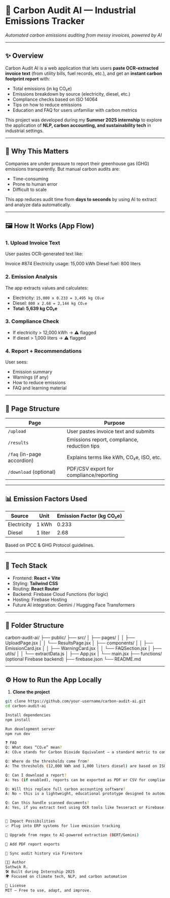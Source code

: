 
# 🌿 Carbon Audit AI — Industrial Emissions Tracker
_Automated carbon emissions auditing from messy invoices, powered by AI_

---

## ✨ Overview

Carbon Audit AI is a web application that lets users **paste OCR-extracted invoice text** (from utility bills, fuel records, etc.), and get an **instant carbon footprint report** with:
- Total emissions (in kg CO₂e)
- Emissions breakdown by source (electricity, diesel, etc.)
- Compliance checks based on ISO 14064
- Tips on how to reduce emissions
- Education and FAQ for users unfamiliar with carbon metrics

This project was developed during my **Summer 2025 internship** to explore the application of **NLP, carbon accounting, and sustainability tech** in industrial settings.

---

## 🧠 Why This Matters

Companies are under pressure to report their greenhouse gas (GHG) emissions transparently. But manual carbon audits are:
- Time-consuming
- Prone to human error
- Difficult to scale

This app reduces audit time from **days to seconds** by using AI to extract and analyze data automatically.

---

## 🖼️ How It Works (App Flow)

### 1. Upload Invoice Text  
User pastes OCR-generated text like:

Invoice #874
Electricity usage: 15,000 kWh
Diesel fuel: 800 liters


### 2. Emission Analysis  
The app extracts values and calculates:

- Electricity: `15,000 x 0.233 = 3,495 kg CO₂e`
- Diesel: `800 x 2.68 = 2,144 kg CO₂e`
- **Total: 5,639 kg CO₂e**

### 3. Compliance Check  
- If electricity > 12,000 kWh → ⚠️ flagged
- If diesel > 1,000 liters → ⚠️ flagged

### 4. Report + Recommendations  
User sees:
- Emission summary
- Warnings (if any)
- How to reduce emissions
- FAQ and learning material

---

## 📄 Page Structure

| Page | Purpose |
|------|---------|
| `/upload` | User pastes invoice text and submits |
| `/results` | Emissions report, compliance, reduction tips |
| `/faq` (in-page accordion) | Explains terms like kWh, CO₂e, ISO, etc. |
| `/download` (optional) | PDF/CSV export for compliance/reporting |

---

## 📊 Emission Factors Used

| Source     | Unit       | Emission Factor (kg CO₂e) |
|------------|------------|----------------------------|
| Electricity| 1 kWh      | 0.233                      |
| Diesel     | 1 liter    | 2.68                       |

Based on IPCC & GHG Protocol guidelines.

---

## 🔧 Tech Stack

- Frontend: **React + Vite**
- Styling: **Tailwind CSS**
- Routing: **React Router**
- Backend: Firebase Cloud Functions (for logic)
- Hosting: Firebase Hosting
- Future AI integration: Gemini / Hugging Face Transformers

---

## 🧱 Folder Structure

carbon-audit-ai/
├── public/
├── src/
│ ├── pages/
│ │ ├── UploadPage.jsx
│ │ └── ResultsPage.jsx
│ ├── components/
│ │ ├── EmissionCard.jsx
│ │ ├── WarningCard.jsx
│ │ └── FAQSection.jsx
│ ├── utils/
│ │ └── extractData.js
│ ├── App.jsx
│ └── main.jsx
├── functions/ (optional Firebase backend)
├── firebase.json
└── README.md


---

## ⚙️ How to Run the App Locally

1. **Clone the project**

```bash
git clone https://github.com/your-username/carbon-audit-ai.git
cd carbon-audit-ai

Install dependencies
npm install

Run development server
npm run dev

❓ FAQ
Q: What does “CO₂e” mean?
A: CO₂e stands for Carbon Dioxide Equivalent — a standard metric to compare greenhouse gases by their global warming impact.

Q: Where do the thresholds come from?
A: The thresholds (12,000 kWh and 1,000 liters diesel) are based on ISO 14064 benchmarks for medium-sized industrial operations.

Q: Can I download a report?
A: Yes (if enabled), reports can be exported as PDF or CSV for compliance or audits.

Q: Will this replace full carbon accounting software?
A: No — this is a lightweight, educational prototype designed to automate early-stage auditing. It can be extended to integrate with ERP systems or GHG software tools.

Q: Can this handle scanned documents?
A: Yes, if you extract text using OCR tools like Tesseract or Firebase Vision and paste it into the app.


🧩 Impact Possibilities
📈 Plug into ERP systems for live emission tracking

🤖 Upgrade from regex to AI-powered extraction (BERT/Gemini)

🧾 Add PDF report exports

🔄 Sync audit history via Firestore

🧑‍💻 Author
Sathwik R.
🛠 Built during Internship 2025
🌍 Focused on climate tech, NLP, and carbon automation

📜 License
MIT — Free to use, adapt, and improve.

